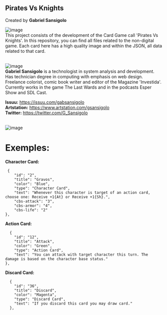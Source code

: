 ## Pirates Vs Knights
Created by **Gabriel Sansigolo**<br>

![image](https://github.com/GSansigolo/The-Last-Wards/blob/master/README.md%20Files/PRODUCTION.png?raw=true)<br>
This project consists of the development of the Card Game call 'Pirates Vs Knights'. In this repository, you can find all files related to the non-digital game. Each card here has a high quality image and within the JSON, all data related to that card.<br><br>

![image](https://github.com/GSansigolo/The-Last-Wards/blob/master/README.md%20Files/CREATOR.png?raw=true)<br>
**Gabriel Sansigolo** is a technologist in system analysis and development. Has technician degree in computing with emphasis on web design. Freelance colorist, comic book writer and editor of the Magazine 'Investida'. Currently works in the game The Last Wards and in the podcasts Esper Show and SDL Cast.<br>

**Issuu:** https://issuu.com/gabsansigolo <br>
**Artstation:** https://www.artstation.com/gsansigolo <br>
**Twitter:** https://twitter.com/G_Sansigolo <br><br>

![image](https://github.com/GSansigolo/The-Last-Wards/blob/master/README.md%20Files/DEVELOP.png?raw=true)<br>
# Exemples:

**Character Card:**
```
 {
    "id": "2",
    "title": "Gravos",
    "color": "Blue",
    "type": "Character Card",
    "text": "Whenever this character is target of an action card, choose one: Receive +1{At} or Receive +1{Sh}.",
    "cbs-attack": "3",
    "cbs-armor": "4",
    "cbs-life": "2"
},

```

**Action Card:**
```
  {
    "id": "12",
    "title": "Attack",
    "color": "Green",
    "type": "Action Card",
    "text": "You can attack with target character this turn. The damage is based on the character base status."
},

```

**Discard Card:**
```
  {
    "id": "36",
    "title": "Discard",
    "color": "Magenta",
    "type": "Discard Card",
    "text": "If you discard this card you may draw card."
  },

```
